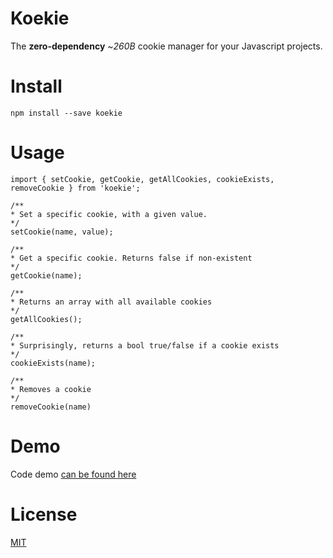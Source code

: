 # Koekie

The **zero-dependency** ~_260B_ cookie manager for your Javascript projects.

# Install

```
npm install --save koekie
```

# Usage

```
import { setCookie, getCookie, getAllCookies, cookieExists, removeCookie } from 'koekie';

/**
* Set a specific cookie, with a given value.
*/
setCookie(name, value);

/**
* Get a specific cookie. Returns false if non-existent
*/
getCookie(name);

/**
* Returns an array with all available cookies
*/
getAllCookies();

/**
* Surprisingly, returns a bool true/false if a cookie exists
*/
cookieExists(name);

/**
* Removes a cookie
*/
removeCookie(name)
```

# Demo

Code demo [can be found here](https://codesandbox.io/s/23vr2nkp4p)

# License

[MIT](https://oss.ninja/mit/mjanssen/)
